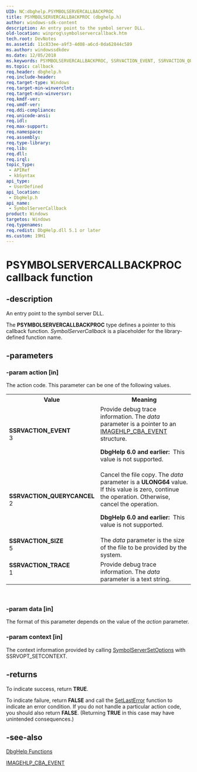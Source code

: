 ```yaml
---
UID: NC:dbghelp.PSYMBOLSERVERCALLBACKPROC
title: PSYMBOLSERVERCALLBACKPROC (dbghelp.h)
author: windows-sdk-content
description: An entry point to the symbol server DLL.
old-location: winprog\symbolservercallback.htm
tech.root: DevNotes
ms.assetid: 11c833ee-a9f3-4d08-a6cd-0da62844c589
ms.author: windowssdkdev
ms.date: 12/05/2018
ms.keywords: PSYMBOLSERVERCALLBACKPROC, SSRVACTION_EVENT, SSRVACTION_QUERYCANCEL, SSRVACTION_SIZE, SSRVACTION_TRACE, SymbolServerCallback, SymbolServerCallback callback, SymbolServerCallback callback function [Windows API], _win32_symbolservercallback, base.symbolservercallback, dbghelp/SymbolServerCallback, winprog.symbolservercallback
ms.topic: callback
req.header: dbghelp.h
req.include-header: 
req.target-type: Windows
req.target-min-winverclnt: 
req.target-min-winversvr: 
req.kmdf-ver: 
req.umdf-ver: 
req.ddi-compliance: 
req.unicode-ansi: 
req.idl: 
req.max-support: 
req.namespace: 
req.assembly: 
req.type-library: 
req.lib: 
req.dll: 
req.irql: 
topic_type:
 - APIRef
 - kbSyntax
api_type:
 - UserDefined
api_location:
 - DbgHelp.h
api_name:
 - SymbolServerCallback
product: Windows
targetos: Windows
req.typenames: 
req.redist: DbgHelp.dll 5.1 or later
ms.custom: 19H1
---
```


# PSYMBOLSERVERCALLBACKPROC callback function


## -description


An entry point to the symbol server DLL.

The <b>PSYMBOLSERVERCALLBACKPROC</b> type defines a pointer to this callback function. 
<i>SymbolServerCallback</i> is a placeholder for the library-defined function name.


## -parameters




### -param action [in]

The action code. This parameter can be one of the following values.

<table>
<tr>
<th>Value</th>
<th>Meaning</th>
</tr>
<tr>
<td width="40%"><a id="SSRVACTION_EVENT"></a><a id="ssrvaction_event"></a><dl>
<dt><b>SSRVACTION_EVENT</b></dt>
<dt>3</dt>
</dl>
</td>
<td width="60%">
Provide debug trace information. The <i>data</i> parameter is a pointer to an <a href="https://docs.microsoft.com/windows/desktop/api/dbghelp/ns-dbghelp-_imagehlp_cba_event">IMAGEHLP_CBA_EVENT</a> structure.

<b>DbgHelp 6.0 and earlier:  </b>This value is not supported.

</td>
</tr>
<tr>
<td width="40%"><a id="SSRVACTION_QUERYCANCEL"></a><a id="ssrvaction_querycancel"></a><dl>
<dt><b>SSRVACTION_QUERYCANCEL</b></dt>
<dt>2</dt>
</dl>
</td>
<td width="60%">
Cancel the file copy. The <i>data</i> parameter is a <b>ULONG64</b> value. If this value is zero, continue the operation. Otherwise, cancel the operation.

<b>DbgHelp 6.0 and earlier:  </b>This value is not supported.

</td>
</tr>
<tr>
<td width="40%"><a id="SSRVACTION_SIZE"></a><a id="ssrvaction_size"></a><dl>
<dt><b>SSRVACTION_SIZE</b></dt>
<dt>5</dt>
</dl>
</td>
<td width="60%">
 The <i>data</i> parameter is the size of the file to be provided by the system.

</td>
</tr>
<tr>
<td width="40%"><a id="SSRVACTION_TRACE"></a><a id="ssrvaction_trace"></a><dl>
<dt><b>SSRVACTION_TRACE</b></dt>
<dt>1</dt>
</dl>
</td>
<td width="60%">
Provide debug trace information. The <i>data</i> parameter is a text string.

</td>
</tr>
</table>
 


### -param data [in]

The format of this parameter depends on the value of the <i>action</i> parameter.


### -param context [in]

The context information provided by calling <a href="https://docs.microsoft.com/previous-versions//ff797954(v=vs.85)">SymbolServerSetOptions</a> with SSRVOPT_SETCONTEXT.


## -returns



To indicate success, return <b>TRUE</b>.

To indicate failure, return <b>FALSE</b> and call the 
<a href="https://docs.microsoft.com/windows/desktop/api/errhandlingapi/nf-errhandlingapi-setlasterror">SetLastError</a> function to indicate an error condition. If you do not handle a particular action code, you should also return <b>FALSE</b>. (Returning <b>TRUE</b> in this case may have unintended consequences.)




## -see-also




<a href="https://docs.microsoft.com/windows/desktop/Debug/dbghelp-functions">DbgHelp
		  Functions</a>



<a href="https://docs.microsoft.com/windows/desktop/api/dbghelp/ns-dbghelp-_imagehlp_cba_event">IMAGEHLP_CBA_EVENT</a>
 

 

